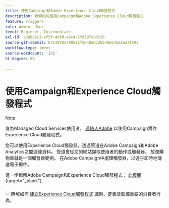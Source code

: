 ```yaml
---
title: 使用Campaign和Adobe Experience Cloud觸發程式
description: 瞭解如何使用Campaign和Adobe Experience Cloud觸發程式
feature: Triggers
role: Admin, User
level: Beginner, Intermediate
exl-id: a2ab85c3-ef5f-49fd-a6c4-2fd397c8d21b
source-git-commit: b71197027d9521fd648a0c2657b6b76a1aa7fc9a
workflow-type: tm+mt
source-wordcount: '132'
ht-degree: 0%

---
```


# 使用Campaign和Experience Cloud觸發程式

>[!NOTE]
>
>身為Managed Cloud Services使用者， [連絡人Adobe](../start/campaign-faq.md#support) 以使用Campaign實作Experience Cloud觸發程式。

您可以使用Experience Cloud觸發器，透過管道在Adobe Campaign和Adobe Analytics之間連線資料。 管道會從您的網站擷取使用者的動作或觸發器。 放棄購物車就是一個觸發器範例。 在Adobe Campaign中處理觸發器，以近乎即時地傳送電子郵件。

進一步瞭解Adobe Campaign和Experience Cloud觸發程式： [此頁面](https://experienceleague.adobe.com/docs/campaign-classic/using/integrating-with-adobe-experience-cloud/experience-triggers/about-triggers.html){target="_blank"}.

![](../assets/do-not-localize/speech.png) 瞭解如何 [建立Experience Cloud觸發程式](https://experienceleague.adobe.com/docs/experience-cloud/triggers/create.html) 識別、定義及監控重要的消費者行為。

